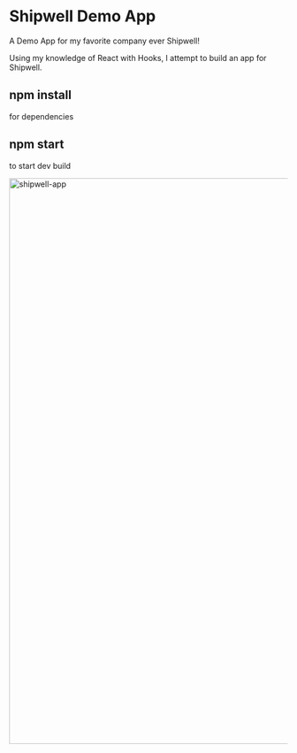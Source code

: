 # Shipwell Demo App

A Demo App for my favorite company ever Shipwell!

Using my knowledge of React with Hooks, I attempt to build an app for Shipwell.

## npm install
for dependencies

## npm start
to start dev build

<img width="1023" alt="shipwell-app" src="https://user-images.githubusercontent.com/16065174/68735489-77722980-05a3-11ea-93de-49aa5db19b2e.png">
